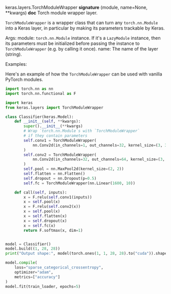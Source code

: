 keras.layers.TorchModuleWrapper
__signature__
(module, name=None, **kwargs)
__doc__
Torch module wrapper layer.

`TorchModuleWrapper` is a wrapper class that can turn any
`torch.nn.Module` into a Keras layer, in particular by making its
parameters trackable by Keras.

Args:
    module: `torch.nn.Module` instance. If it's a `LazyModule`
        instance, then its parameters must be initialized before
        passing the instance to `TorchModuleWrapper` (e.g. by calling
        it once).
    name: The name of the layer (string).

Examples:

Here's an example of how the `TorchModuleWrapper` can be used with vanilla
PyTorch modules.

```python
import torch.nn as nn
import torch.nn.functional as F

import keras
from keras.layers import TorchModuleWrapper

class Classifier(keras.Model):
    def __init__(self, **kwargs):
        super().__init__(**kwargs)
        # Wrap `torch.nn.Module`s with `TorchModuleWrapper`
        # if they contain parameters
        self.conv1 = TorchModuleWrapper(
            nn.Conv2d(in_channels=1, out_channels=32, kernel_size=(3, 3))
        )
        self.conv2 = TorchModuleWrapper(
            nn.Conv2d(in_channels=32, out_channels=64, kernel_size=(3, 3))
        )
        self.pool = nn.MaxPool2d(kernel_size=(2, 2))
        self.flatten = nn.Flatten()
        self.dropout = nn.Dropout(p=0.5)
        self.fc = TorchModuleWrapper(nn.Linear(1600, 10))

    def call(self, inputs):
        x = F.relu(self.conv1(inputs))
        x = self.pool(x)
        x = F.relu(self.conv2(x))
        x = self.pool(x)
        x = self.flatten(x)
        x = self.dropout(x)
        x = self.fc(x)
        return F.softmax(x, dim=1)


model = Classifier()
model.build((1, 28, 28))
print("Output shape:", model(torch.ones(1, 1, 28, 28).to("cuda")).shape)

model.compile(
    loss="sparse_categorical_crossentropy",
    optimizer="adam",
    metrics=["accuracy"]
)
model.fit(train_loader, epochs=5)
```
